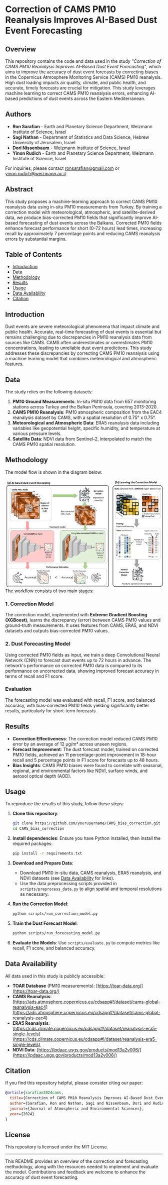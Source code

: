 
# Correction of CAMS PM10 Reanalysis Improves AI-Based Dust Event Forecasting

## Overview

This repository contains the code and data used in the study *"Correction of CAMS PM10 Reanalysis Improves AI-Based Dust Event Forecasting"*, which aims to improve the accuracy of dust event forecasts by correcting biases in the Copernicus Atmosphere Monitoring Service (CAMS) PM10 reanalysis. High dust loading impacts air quality, climate, and public health, and accurate, timely forecasts are crucial for mitigation. This study leverages machine learning to correct CAMS PM10 reanalysis errors, enhancing AI-based predictions of dust events across the Eastern Mediterranean.

## Authors
- **Ron Sarafian** - Earth and Planetary Science Department, Weizmann Institute of Science, Israel
- **Sagi Nathan** - Department of Statistics and Data Science, Hebrew University of Jerusalem, Israel
- **Dori Nissenbaum** - Weizmann Institute of Science, Israel
- **Yinon Rudich** - Earth and Planetary Science Department, Weizmann Institute of Science, Israel

For inquiries, please contact [ronsarafian@gmail.com](mailto:ronsarafian@gmail.com) or [yinon.rudich@weizmann.ac.il](mailto:yinon.rudich@weizmann.ac.il).

## Abstract

This study proposes a machine-learning approach to correct CAMS PM10 reanalysis data using in-situ PM10 measurements from Turkey. By training a correction model with meteorological, atmospheric, and satellite-derived data, we produce bias-corrected PM10 fields that significantly improve AI-based forecasting of dust events across the Balkans. Corrected PM10 fields enhance forecast performance for short (0-72 hours) lead times, increasing recall by approximately 7 percentage points and reducing CAMS reanalysis errors by substantial margins.

## Table of Contents

- [Introduction](#introduction)
- [Data](#data)
- [Methodology](#methodology)
- [Results](#results)
- [Usage](#usage)
- [Data Availability](#data-availability)
- [Citation](#citation)

## Introduction

Dust events are severe meteorological phenomena that impact climate and public health. Accurate, real-time forecasting of dust events is essential but remains challenging due to discrepancies in PM10 reanalysis data from sources like CAMS. CAMS often underestimates or overestimates PM10 concentrations, leading to unreliable dust event predictions. This study addresses these discrepancies by correcting CAMS PM10 reanalysis using a machine learning model that combines meteorological and atmospheric features.

## Data

The study relies on the following datasets:

1. **PM10 Ground Measurements**: In-situ PM10 data from 657 monitoring stations across Turkey and the Balkan Peninsula, covering 2013-2020.
2. **CAMS PM10 Reanalysis**: PM10 atmospheric composition from the EAC4 reanalysis dataset by CAMS, with a spatial resolution of 0.75° x 0.75°.
3. **Meteorological and Atmospheric Data**: ERA5 reanalysis data including variables like geopotential height, specific humidity, and temperature at various pressure levels.
4. **Satellite Data**: NDVI data from Sentinel-2, interpolated to match the CAMS PM10 spatial resolution.

## Methodology
The model flow is shown in the diagram below:

![Model Flow](images/architecture1.png)
The workflow consists of two main stages:

### 1. Correction Model

The correction model, implemented with **Extreme Gradient Boosting (XGBoost)**, learns the discrepancy (error) between CAMS PM10 values and ground-truth measurements. It uses features from CAMS, ERA5, and NDVI datasets and outputs bias-corrected PM10 values.

### 2. Dust Forecasting Model

Using corrected PM10 fields as input, we train a deep Convolutional Neural Network (CNN) to forecast dust events up to 72 hours in advance. The network's performance on corrected PM10 data is compared to its performance on uncorrected data, showing improved forecast accuracy in terms of recall and F1 score.

### Evaluation

The forecasting model was evaluated with recall, F1 score, and balanced accuracy, with bias-corrected PM10 fields yielding significantly better results, particularly for short-term forecasts.

## Results

- **Correction Effectiveness**: The correction model reduced CAMS PM10 error by an average of 12 µg/m³ across unseen regions.
- **Forecast Improvement**: The dust forecast model, trained on corrected PM10 fields, achieved an 11 percentage-point improvement in 18-hour recall and 5 percentage points in F1 score for forecasts up to 48 hours.
- **Bias Insights**: CAMS PM10 biases were found to correlate with seasonal, regional, and environmental factors like NDVI, surface winds, and aerosol optical depth (AOD).

## Usage

To reproduce the results of this study, follow these steps:

1. **Clone this repository**:
   ```bash
   git clone https://github.com/yourusername/CAMS_bias_correction.git
   cd CAMS_bias_correction
   ```

2. **Install dependencies**:
   Ensure you have Python installed, then install the required packages:
   ```bash
   pip install -r requirements.txt
   ```

3. **Download and Prepare Data**:
   - Download PM10 in-situ data, CAMS reanalysis, ERA5 reanalysis, and NDVI datasets (see [Data Availability](#data-availability) for links).
   - Use the data preprocessing scripts provided in `scripts/preprocess_data.py` to align spatial and temporal resolutions as necessary.

4. **Run the Correction Model**:
   ```bash
   python scripts/run_correction_model.py
   ```

5. **Train the Dust Forecast Model**:
   ```bash
   python scripts/run_forecasting_model.py
   ```

6. **Evaluate the Models**:
   Use `scripts/evaluate.py` to compute metrics like recall, F1 score, and balanced accuracy.

## Data Availability

All data used in this study is publicly accessible:

- **TOAR Database** (PM10 measurements): [https://toar-data.org/](https://toar-data.org/)
- **CAMS Reanalysis**: [https://ads.atmosphere.copernicus.eu/cdsapp#!/dataset/cams-global-reanalysis-eac4](https://ads.atmosphere.copernicus.eu/cdsapp#!/dataset/cams-global-reanalysis-eac4)
- **ERA5 Reanalysis**: [https://cds.climate.copernicus.eu/cdsapp#!/dataset/reanalysis-era5-single-levels](https://cds.climate.copernicus.eu/cdsapp#!/dataset/reanalysis-era5-single-levels)
- **NDVI Data**: [https://lpdaac.usgs.gov/products/mod13a2v006/](https://lpdaac.usgs.gov/products/mod13a2v006/)

## Citation

If you find this repository helpful, please consider citing our paper:

```bibtex
@article{sarafian2024cams,
  title={Correction of CAMS PM10 Reanalysis Improves AI-Based Dust Event Forecast},
  author={Sarafian, Ron and Nathan, Sagi and Nissenbaum, Dori and Rudich, Yinon},
  journal={Journal of Atmospheric and Environmental Sciences},
  year={2024}
}
```

## License

This repository is licensed under the MIT License.

---

This README provides an overview of the correction and forecasting methodology, along with the resources needed to implement and evaluate the model. Contributions and feedback are welcome to enhance the accuracy of dust event forecasting.

